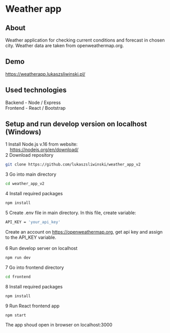 # Weather app

## About
Weather application for checking current conditions and forecast in chosen city. Weather data are taken from openweathermap.org.

## Demo
https://weatherapp.lukaszsliwinski.pl/

## Used technologies
Backend - Node / Express<br>
Frontend - React / Bootstrap<br>

## Setup and run develop version on localhost (Windows)
1 Install Node.js v.16 from website:<br>
&emsp;https://nodejs.org/en/download/<br>
2 Download repository
```bash
git clone https://github.com/lukaszsliwinski/weather_app_v2
```
3 Go into main directory
```bash
cd weather_app_v2
```
4 Install required packages
```bash
npm install
```
5 Create .env file in main directory. In this file, create variable:
```bash
API_KEY = 'your_api_key'
```
Create an account on https://openweathermap.org, get api key and assign to the API_KEY variable.<br><br>
6 Run develop server on localhost
```bash
npm run dev
```
7 Go into frontend directory
```bash
cd frontend
```
8 Install required packages
```bash
npm install
```
9 Run React frontend app
```bash
npm start
```
The app shoud open in browser on localhost:3000 